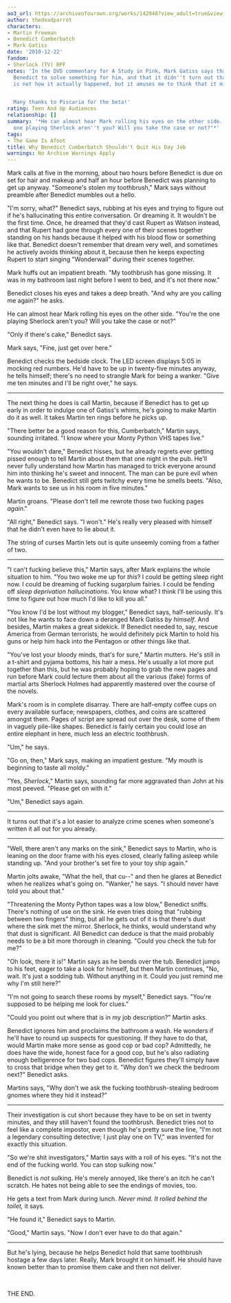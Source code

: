 ```yaml
---
ao3_url: https://archiveofourown.org/works/142948?view_adult=true&view_full_work=true
author: thedeadparrot
characters:
- Martin Freeman
- Benedict Cumberbatch
- Mark Gatiss
date: '2010-12-22'
fandom:
- Sherlock (TV) RPF
notes: 'In the DVD commentary for A Study in Pink, Mark Gatiss says that he once asked
  Benedict to solve something for him, and that it didn''t turn out that well. This
  is not how it actually happened, but it amuses me to think that it might be.


  Many thanks to Piscaria for the beta!'
rating: Teen And Up Audiences
relationship: []
summary: '*He can almost hear Mark rolling his eyes on the other side. "You''re the
  one playing Sherlock aren''t you? Will you take the case or not?"*'
tags:
- The Game Is Afoot
title: Why Benedict Cumberbatch Shouldn't Quit His Day Job
warnings: No Archive Warnings Apply
---
```


Mark calls at five in the morning, about two hours before Benedict is due on set for hair and makeup and half an hour before Benedict was planning to get up anyway. "Someone's stolen my toothbrush," Mark says without preamble after Benedict mumbles out a hello.

"I'm sorry, what?" Benedict says, rubbing at his eyes and trying to figure out if he's hallucinating this entire conversation. Or dreaming it. It wouldn't be the first time. Once, he dreamed that they'd cast Rupert as Watson instead, and that Rupert had gone through every one of their scenes together standing on his hands because it helped with his blood flow or something like that. Benedict doesn't remember that dream very well, and sometimes he actively avoids thinking about it, because then he keeps expecting Rupert to start singing "Wonderwall" during their scenes together.

Mark huffs out an impatient breath. "My toothbrush has gone missing. It was in my bathroom last night before I went to bed, and it's not there now."

Benedict closes his eyes and takes a deep breath. "And why are you calling me again?" he asks.

He can almost hear Mark rolling his eyes on the other side. "You're the one playing Sherlock aren't you? Will you take the case or not?"

"Only if there's cake," Benedict says.

Mark says, "Fine, just get over here."

Benedict checks the bedside clock. The LED screen displays 5:05 in mocking red numbers. He'd have to be up in twenty-five minutes anyway, he tells himself; there's no need to strangle Mark for being a wanker. "Give me ten minutes and I'll be right over," he says.



---

The next thing he does is call Martin, because if Benedict has to get up early in order to indulge one of Gatiss's whims, he's going to make Martin do it as well. It takes Martin ten rings before he picks up.

"There better be a good reason for this, Cumberbatch," Martin says, sounding irritated. "I know where your Monty Python VHS tapes live."

"You wouldn't dare," Benedict hisses, but he already regrets ever getting pissed enough to tell Martin about them that one night in the pub. He'll never fully understand how Martin has managed to trick everyone around him into thinking he's sweet and innocent. The man can be pure evil when he wants to be. Benedict still gets twitchy every time he smells beets. "Also, Mark wants to see us in his room in five minutes."

Martin groans. "Please don't tell me rewrote those two fucking pages *again*."

"All right," Benedict says. "I won't." He's really very pleased with himself that he didn't even have to lie about it.

The string of curses Martin lets out is quite unseemly coming from a father of two.



---

"I can't fucking believe this," Martin says, after Mark explains the whole situation to him. "You two woke me up for *this*? I could be getting sleep right now. I could be dreaming of fucking sugarplum fairies. I could be fending off *sleep deprivation hallucinations*. You know what? I think I'll be using this time to figure out how much I'd like to kill you all."

"You know I'd be lost without my blogger," Benedict says, half-seriously. It's not like he wants to face down a deranged Mark Gatiss *by himself*. And besides, Martin makes a great sidekick. If Benedict needed to, say, rescue America from German terrorists, he would definitely pick Martin to hold his guns or help him hack into the Pentagon or other things like that.

"You've lost your bloody minds, that's for sure," Martin mutters. He's still in a t-shirt and pyjama bottoms, his hair a mess. He's usually a lot more put together than this, but he was probably hoping to grab the new pages and run before Mark could lecture them about all the various (fake) forms of martial arts Sherlock Holmes had apparently mastered over the course of the novels.

Mark's room is in complete disarray. There are half-empty coffee cups on every available surface; newspapers, clothes, and coins are scattered amongst them. Pages of script are spread out over the desk, some of them in vaguely pile-like shapes. Benedict is fairly certain you could lose an entire elephant in here, much less an electric toothbrush.

"Um," he says.

"Go on, then," Mark says, making an impatient gesture. "My mouth is beginning to taste all moldy."

"Yes, *Sherlock*," Martin says, sounding far more aggravated than John at his most peeved. "Please get on with it."

"Um," Benedict says again.



---

It turns out that it's a lot easier to analyze crime scenes when someone's written it all out for you already.



---

"Well, there aren't any marks on the sink," Benedict says to Martin, who is leaning on the door frame with his eyes closed, clearly falling asleep while standing up. "And your brother's set fire to your toy ship again."

Martin jolts awake, "What the hell, that cu--" and then he glares at Benedict when he realizes what's going on. "Wanker," he says. "I should never have told you about that."

"Threatening the Monty Python tapes was a low blow," Benedict sniffs. There's nothing of use on the sink. He even tries doing that "rubbing between two fingers" thing, but all he gets out of it is that there's dust where the sink met the mirror. Sherlock, he thinks, would understand why that dust is significant. All Benedict can deduce is that the maid probably needs to be a bit more thorough in cleaning. "Could you check the tub for me?"

"Oh look, there it is!" Martin says as he bends over the tub. Benedict jumps to his feet, eager to take a look for himself, but then Martin continues, "No, wait. It's just a sodding tub. Without anything in it. Could you just remind me why I'm still here?"

"I'm not going to search these rooms by myself," Benedict says. "You're supposed to be helping me look for clues."

"Could you point out where that is in my job description?" Martin asks.

Benedict ignores him and proclaims the bathroom a wash. He wonders if he'll have to round up suspects for questioning. If they have to do that, would Martin make more sense as good cop or bad cop? Admittedly, he does have the wide, honest face for a good cop, but he's also radiating enough belligerence for two bad cops. Benedict figures they'll simply have to cross that bridge when they get to it. "Why don't we check the bedroom next?" Benedict asks.

Martins says, "Why don't we ask the fucking toothbrush-stealing bedroom gnomes where they hid it instead?"



---

Their investigation is cut short because they have to be on set in twenty minutes, and they still haven't found the toothbrush. Benedict tries not to feel like a complete impostor, even though he's pretty sure the line, "I'm not a legendary consulting detective; I just play one on TV," was invented for exactly this situation.

"So we're shit investigators," Martin says with a roll of his eyes. "It's not the end of the fucking world. You can stop sulking now."

Benedict is *not* sulking. He's merely annoyed, like there's an itch he can't scratch. He hates not being able to see the endings of movies, too.

He gets a text from Mark during lunch. *Never mind. It rolled behind the toilet,* it says.

"He found it," Benedict says to Martin.

"Good," Martin says. "Now I don't ever have to do that again."



---

But he's lying, because he helps Benedict hold that same toothbrush hostage a few days later. Really, Mark brought it on himself. He should have known better than to promise them cake and then not deliver.

 

THE END.